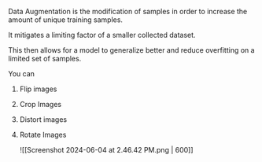 Data Augmentation is the modification of samples in order to increase the amount of unique training samples.

It mitigates a limiting factor of a smaller collected dataset.

This then allows for a model to generalize better and reduce overfitting on a limited set of samples.

You can
1. Flip images
2. Crop Images
3. Distort images 
4. Rotate Images 

	![[Screenshot 2024-06-04 at 2.46.42 PM.png | 600]]
